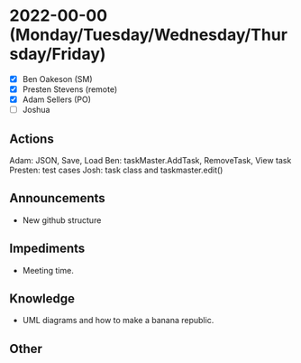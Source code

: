 # 2022-00-00 (Monday/Tuesday/Wednesday/Thursday/Friday)

- [X] Ben Oakeson (SM)
- [X] Presten Stevens (remote)
- [X] Adam Sellers (PO)
- [ ] Joshua 

## Actions

Adam: JSON, Save, Load
Ben: taskMaster.AddTask, RemoveTask, View task
Presten: test cases
Josh: task class and taskmaster.edit()

## Announcements

- New github structure

## Impediments

- Meeting time.

## Knowledge

- UML diagrams and how to make a banana republic.

## Other

